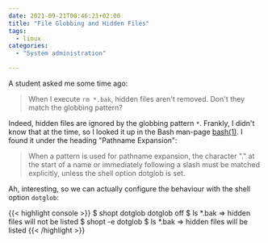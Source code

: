 ```yaml
---
date: 2021-09-21T00:46:21+02:00
title: "File Globbing and Hidden Files"
tags:
  - linux
categories:
  - "System administration"

---
```


A student asked me some time ago:

> When I execute `rm *.bak`, hidden files aren't removed. Don't they match the globbing pattern?

<!--more-->

Indeed, hidden files are ignored by the globbing pattern `*`. Frankly, I didn't know that at the time, so I looked it up in the Bash man-page [bash(1)](https://linux.die.net/man/1/bash). I found it under the heading "Pathname Expansion":

> When a pattern is used for pathname expansion, the character "." at the start of a name or immediately following a slash must be matched explicitly, unless the shell option dotglob is set.

Ah, interesting, so we can actually configure the behaviour with the shell option `dotglob`:

{{< highlight console >}}
$ shopt dotglob
dotglob         off
$ ls *.bak
=> hidden files will not be listed
$ shopt -e dotglob
$ ls *.bak
=> hidden files will be listed
{{< /highlight >}}
